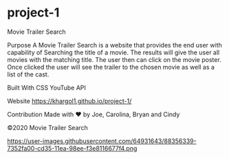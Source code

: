 # project-1
Movie Trailer Search 

Purpose
A Movie Trailer Search is a website that provides the end user with capability of Searching the title of a movie. The results will give the user all movies with the matching title. The user then can click on the movie poster. Once clicked the user will see the trailer to the chosen movie as well as a list of the cast.  

Built With
CSS
YouTube API 

Website
https://khargol1.github.io/project-1/

Contribution
Made with ❤️ by Joe, Carolina, Bryan and Cindy 

©️2020 Movie Trailer Search


https://user-images.githubusercontent.com/64931643/88356339-7352fa00-cd35-11ea-98ee-f3e8116677f4.png
